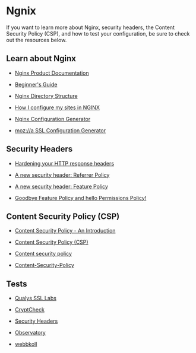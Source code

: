 # Ngnix

If you want to learn more about Nginx, security headers, the Content Security Policy (CSP), and how to test your configuration, be sure to check out the resources below.

## Learn about Nginx

- [Nginx Product Documentation](https://docs.nginx.com "Nginx Product Documentation")

- [Beginner's Guide](https://nginx.org/en/docs/beginners_guide.html "Beginner's Guide")

- [Nginx Directory Structure](https://wiki.debian.org/Nginx/DirectoryStructure "Nginx Directory Structure")

- [How I configure my sites in NGINX](https://blog.jeanbruenn.info/2021/08/12/how-i-configure-my-sites-in-nginx "How I configure my sites in NGINX")

- [Nginx Configuration Generator](https://www.digitalocean.com/community/tools/nginx "Nginx Configuration Generator")

- [moz://a SSL Configuration Generator](https://ssl-config.mozilla.org/#server=nginx&version=1.17.7&config=modern&openssl=1.1.1d&guideline=5.7 "moz://a SSL Configuration Generator")

## Security Headers

- [Hardening your HTTP response headers](https://scotthelme.co.uk/hardening-your-http-response-headers "Hardening your HTTP response headers")

- [A new security header: Referrer Policy](https://scotthelme.co.uk/a-new-security-header-referrer-policy "A new security header: Referrer Policy")

- [A new security header: Feature Policy](https://scotthelme.co.uk/a-new-security-header-feature-policy "A new security header: Feature Policy")

- [Goodbye Feature Policy and hello Permissions Policy!](https://scotthelme.co.uk/goodbye-feature-policy-and-hello-permissions-policy "Goodbye Feature Policy and hello Permissions Policy!")

## Content Security Policy (CSP)

- [Content Security Policy - An Introduction](https://scotthelme.co.uk/content-security-policy-an-introduction "Content Security Policy - An Introduction")

- [Content Security Policy (CSP)](https://developer.mozilla.org/en-US/docs/Web/HTTP/CSP "Content Security Policy (CSP)")

- [Content security policy](https://web.dev/articles/csp "Content security policy")

- [Content-Security-Policy](https://developer.mozilla.org/en-US/docs/Web/HTTP/Headers/Content-Security-Policy "Content-Security-Policy")

## Tests

- [Qualys SSL Labs](https://www.ssllabs.com "Qualys SSL Labs")

- [CryptCheck](https://cryptcheck.fr "CryptCheck")

- [Security Headers](https://securityheaders.com "Security Headers")

- [Observatory](https://observatory.mozilla.org "Observatory")

- [webbkoll](https://webbkoll.dataskydd.net/en "webbkoll")
